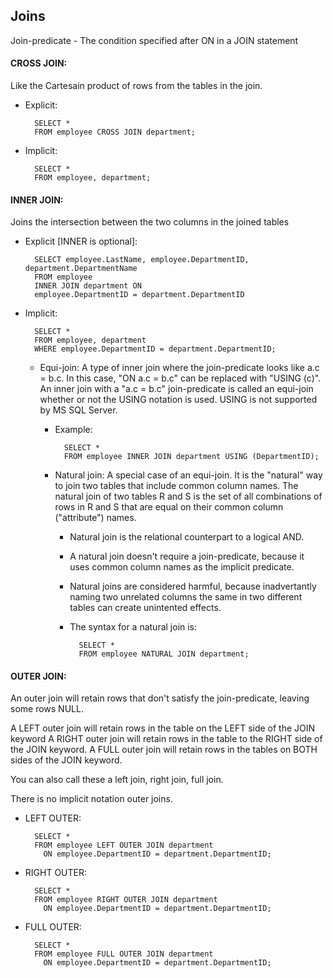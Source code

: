 ## Joins

Join-predicate - The condition specified after ON in a JOIN statement

#### CROSS JOIN:
Like the Cartesain product of rows from the tables in the join.

- Explicit: 

        SELECT *
        FROM employee CROSS JOIN department;

- Implicit:

        SELECT *
        FROM employee, department;

#### INNER JOIN:
Joins the intersection between the two columns in the joined tables

- Explicit [INNER is optional]:

        SELECT employee.LastName, employee.DepartmentID, department.DepartmentName 
        FROM employee 
        INNER JOIN department ON
        employee.DepartmentID = department.DepartmentID

- Implicit:

        SELECT *
        FROM employee, department
        WHERE employee.DepartmentID = department.DepartmentID;

    - Equi-join:
        A type of inner join where the join-predicate looks like a.c = b.c. 
        In this case, "ON a.c = b.c" can be replaced with "USING (c)".
        An inner join with a "a.c = b.c" join-predicate is called an equi-join 
        whether or not the USING notation is used. USING is not supported by
        MS SQL Server.

        - Example:
        
                SELECT *
                FROM employee INNER JOIN department USING (DepartmentID);

        - Natural join:
            A special case of an equi-join. It is the "natural" way to join
            two tables that include common column names. The natural join of
            two tables R and S is the set of all combinations of rows in 
            R and S that are equal on their common column ("attribute") names.
            - Natural join is the relational counterpart to a logical AND.
            - A natural join doesn't require a join-predicate, because it uses
            common column names as the implicit predicate.
            - Natural joins are considered harmful, because inadvertantly naming
            two unrelated columns the same in two different tables can create 
            unintented effects.

            - The syntax for a natural join is:
            
                    SELECT *
                    FROM employee NATURAL JOIN department;

#### OUTER JOIN:
An outer join will retain rows that don't satisfy the join-predicate, leaving some rows NULL.

A LEFT outer join will retain rows in the table on the LEFT side of the JOIN keyword
A RIGHT outer join will retain rows in the table to the RIGHT side of the JOIN keyword.
A FULL outer join will retain rows in the tables on BOTH sides of the JOIN keyword.

You can also call these a left join, right join, full join.

There is no implicit notation outer joins.

- LEFT OUTER:

        SELECT *
        FROM employee LEFT OUTER JOIN department 
          ON employee.DepartmentID = department.DepartmentID;

- RIGHT OUTER:

        SELECT *
        FROM employee RIGHT OUTER JOIN department
          ON employee.DepartmentID = department.DepartmentID;

- FULL OUTER:

        SELECT *
        FROM employee FULL OUTER JOIN department
          ON employee.DepartmentID = department.DepartmentID;
